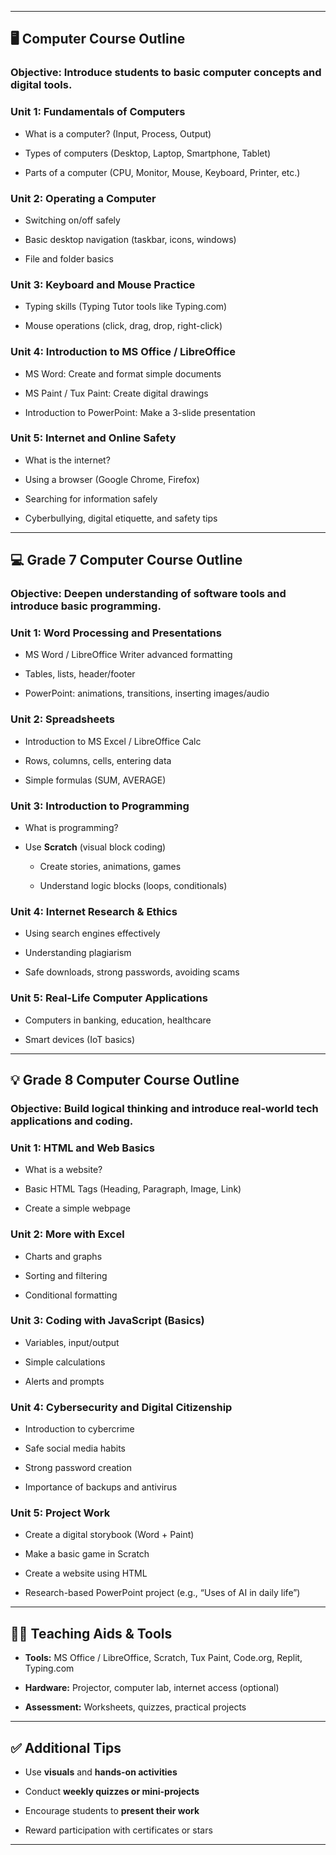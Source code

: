 
---

## 🖥️ **Computer Course Outline**

### Objective: Introduce students to basic computer concepts and digital tools.

### **Unit 1: Fundamentals of Computers**

- What is a computer? (Input, Process, Output)
    
- Types of computers (Desktop, Laptop, Smartphone, Tablet)
    
- Parts of a computer (CPU, Monitor, Mouse, Keyboard, Printer, etc.)
    

### **Unit 2: Operating a Computer**

- Switching on/off safely
    
- Basic desktop navigation (taskbar, icons, windows)
    
- File and folder basics
    

### **Unit 3: Keyboard and Mouse Practice**

- Typing skills (Typing Tutor tools like Typing.com)
    
- Mouse operations (click, drag, drop, right-click)
    

### **Unit 4: Introduction to MS Office / LibreOffice**

- MS Word: Create and format simple documents
    
- MS Paint / Tux Paint: Create digital drawings
    
- Introduction to PowerPoint: Make a 3-slide presentation
    

### **Unit 5: Internet and Online Safety**

- What is the internet?
    
- Using a browser (Google Chrome, Firefox)
    
- Searching for information safely
    
- Cyberbullying, digital etiquette, and safety tips
    

---

## 💻 **Grade 7 Computer Course Outline**

### Objective: Deepen understanding of software tools and introduce basic programming.

### **Unit 1: Word Processing and Presentations**

- MS Word / LibreOffice Writer advanced formatting
    
- Tables, lists, header/footer
    
- PowerPoint: animations, transitions, inserting images/audio
    

### **Unit 2: Spreadsheets**

- Introduction to MS Excel / LibreOffice Calc
    
- Rows, columns, cells, entering data
    
- Simple formulas (SUM, AVERAGE)
    

### **Unit 3: Introduction to Programming**

- What is programming?
    
- Use **Scratch** (visual block coding)
    
    - Create stories, animations, games
        
    - Understand logic blocks (loops, conditionals)
        

### **Unit 4: Internet Research & Ethics**

- Using search engines effectively
    
- Understanding plagiarism
    
- Safe downloads, strong passwords, avoiding scams
    

### **Unit 5: Real-Life Computer Applications**

- Computers in banking, education, healthcare
    
- Smart devices (IoT basics)
    

---

## 💡 **Grade 8 Computer Course Outline**

### Objective: Build logical thinking and introduce real-world tech applications and coding.

### **Unit 1: HTML and Web Basics**

- What is a website?
    
- Basic HTML Tags (Heading, Paragraph, Image, Link)
    
- Create a simple webpage
    

### **Unit 2: More with Excel**

- Charts and graphs
    
- Sorting and filtering
    
- Conditional formatting
    

### **Unit 3: Coding with JavaScript (Basics)**

- Variables, input/output
    
- Simple calculations
    
- Alerts and prompts
    

### **Unit 4: Cybersecurity and Digital Citizenship**

- Introduction to cybercrime
    
- Safe social media habits
    
- Strong password creation
    
- Importance of backups and antivirus
    

### **Unit 5: Project Work**

- Create a digital storybook (Word + Paint)
    
- Make a basic game in Scratch
    
- Create a website using HTML
    
- Research-based PowerPoint project (e.g., “Uses of AI in daily life”)
    

---

## 🧑‍🏫 Teaching Aids & Tools

- **Tools:** MS Office / LibreOffice, Scratch, Tux Paint, Code.org, Replit, Typing.com
    
- **Hardware:** Projector, computer lab, internet access (optional)
    
- **Assessment:** Worksheets, quizzes, practical projects
    

---

## ✅ Additional Tips

- Use **visuals** and **hands-on activities**
    
- Conduct **weekly quizzes or mini-projects**
    
- Encourage students to **present their work**
    
- Reward participation with certificates or stars
    

---
